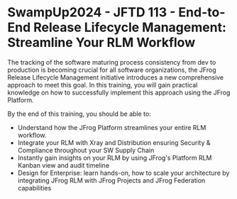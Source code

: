 # SwampUp2024 - JFTD 113 - End-to-End Release Lifecycle Management: Streamline Your RLM Workflow

The tracking of the software maturing process consistency from dev to production is becoming crucial for all software organizations, the JFrog Release Lifecycle Management initiative introduces a new comprehensive approach to meet this goal. In this training, you will gain practical knowledge on how to successfully implement this approach using the JFrog Platform.

By the end of this training, you should be able to:

- Understand how the JFrog Platform streamlines your entire RLM workflow.
- Integrate your RLM with Xray and Distribution ensuring Security & Compliance throughout your SW Supply Chain
- Instantly gain insights on your RLM by using JFrog's Platform RLM Kanban view and audit timeline
- Design for Enterprise: learn hands-on, how to scale your architecture by integrating JFrog RLM with JFrog Projects and JFrog Federation capabilities
